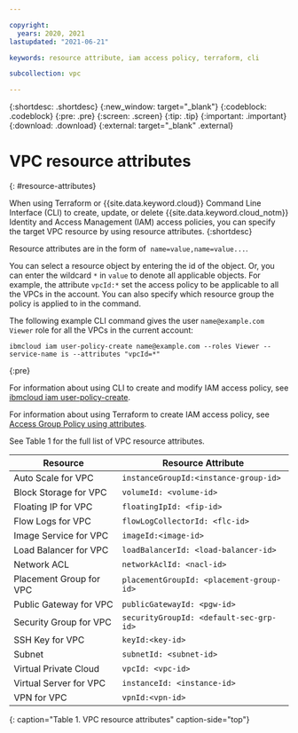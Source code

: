```yaml
---

copyright:
  years: 2020, 2021
lastupdated: "2021-06-21"

keywords: resource attribute, iam access policy, terraform, cli

subcollection: vpc

---
```


{:shortdesc: .shortdesc}
{:new_window: target="_blank"}
{:codeblock: .codeblock}
{:pre: .pre}
{:screen: .screen}
{:tip: .tip}
{:important: .important}
{:download: .download}
{:external: target="_blank" .external}


# VPC resource attributes
{: #resource-attributes}

When using Terraform or {{site.data.keyword.cloud}} Command Line Interface (CLI) to create, update, or delete {{site.data.keyword.cloud_notm}} Identity and Access Management (IAM) access policies, you can specify the target VPC resource by using resource attributes.
{:shortdesc}

Resource attributes are in the form of  `name=value,name=value...`.

You can select a resource object by entering the id of the object. Or, you can enter the wildcard `*` in `value` to denote all applicable objects. For example, the attribute `vpcId:*` set the access policy to be applicable to all the VPCs in the account. You can also specify which resource group the policy is applied to in the command.

The following example CLI command gives the user `name@example.com` `Viewer` role for all the VPCs in the current account:

```
ibmcloud iam user-policy-create name@example.com --roles Viewer --service-name is --attributes "vpcId=*"
```
{:pre} 

For information about using CLI to create and modify IAM access policy, see [ibmcloud iam user-policy-create](/docs/account?topic=cli-ibmcloud_commands_iam#ibmcloud_iam_user_policy_create).

For information about using Terraform to create IAM access policy, see [Access Group Policy using attributes](/docs/terraform?topic=terraform-iam-resources#access-group-policy-using-attributes).

See Table 1 for the full list of VPC resource attributes.

|   Resource     | Resource Attribute |
| ------- | ------ |
| Auto Scale for VPC | `instanceGroupId:<instance-group-id>` | 
| Block Storage for VPC | `volumeId: <volume-id>` |  
| Floating IP for VPC | `floatingIpId: <fip-id>` |
| Flow Logs for VPC | `flowLogCollectorId: <flc-id>` |
| Image Service for VPC | `imageId:<image-id>` |
| Load Balancer for VPC | `loadBalancerId: <load-balancer-id>` |
| Network ACL | `networkAclId: <nacl-id>` |
| Placement Group for VPC | `placementGroupId: <placement-group-id>` |
| Public Gateway for VPC | `publicGatewayId: <pgw-id>` |
| Security Group for VPC | `securityGroupId: <default-sec-grp-id>` |
| SSH Key for VPC | `keyId:<key-id>` |
| Subnet | `subnetId: <subnet-id>` |
| Virtual Private Cloud |  `vpcId: <vpc-id>`  |   
| Virtual Server for VPC | `instanceId: <instance-id>` |   
| VPN for VPC | `vpnId:<vpn-id>` |
{: caption="Table 1. VPC resource attributes" caption-side="top"}

<!--| Dedicated Host for VPC | `dedicatedHostId:<dedicated-host-id>` | -->
<!--| Virtual Private Endpoint for VPC | `endpointGatewayId:<endpoint-gateway-id>` |--> 
<!--Exclude "Snapshot snapshotId" and "Share shareId" as they are neither in production nor staging. Don't push those labeled with "staging" to production-->

